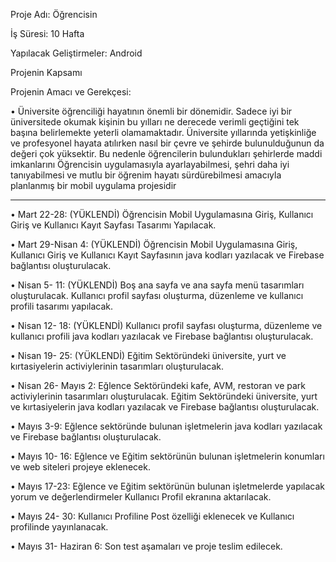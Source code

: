 Proje Adı: Öğrencisin

İş Süresi: 10 Hafta

Yapılacak Geliştirmeler: Android


Projenin Kapsamı

Projenin Amacı ve Gerekçesi:

• Üniversite öğrenciliği hayatının önemli bir dönemidir. Sadece iyi bir üniversitede
okumak kişinin bu yılları ne derecede verimli geçtiğini tek başına belirlemekte
yeterli olamamaktadır. Üniversite yıllarında yetişkinliğe ve profesyonel hayata
atılırken nasıl bir çevre ve şehirde bulunulduğunun da değeri çok yüksektir. Bu
nedenle öğrencilerin bulundukları şehirlerde maddi imkanlarını Öğrencisin
uygulamasıyla ayarlayabilmesi, şehri daha iyi tanıyabilmesi ve mutlu bir öğrenim
hayatı sürdürebilmesi amacıyla planlanmış bir mobil uygulama projesidir

-------------------------------------------------------------------------------------------------


• Mart 22-28: (YÜKLENDİ)
Öğrencisin Mobil Uygulamasına Giriş, Kullanıcı Giriş ve Kullanıcı Kayıt Sayfası Tasarımı Yapılacak.

• Mart 29-Nisan 4:  (YÜKLENDİ)
Öğrencisin Mobil Uygulamasına Giriş, Kullanıcı Giriş ve Kullanıcı Kayıt Sayfasının java kodları yazılacak ve Firebase bağlantısı oluşturulacak.

• Nisan 5- 11:  (YÜKLENDİ)
Boş ana sayfa ve ana sayfa menü tasarımları oluşturulacak. Kullanıcı profil sayfası oluşturma, düzenleme ve kullanıcı profili tasarımı yapılacak.

• Nisan 12- 18: (YÜKLENDİ)
Kullanıcı profil sayfası oluşturma, düzenleme ve kullanıcı profili java kodları yazılacak ve Firebase bağlantısı oluşturulacak.

• Nisan 19- 25: (YÜKLENDİ)
Eğitim Sektöründeki üniversite, yurt ve kırtasiyelerin activiylerinin tasarımları oluşturulacak.

• Nisan 26- Mayıs 2:
Eğlence Sektöründeki kafe, AVM, restoran ve park activiylerinin tasarımları oluşturulacak.
Eğitim Sektöründeki üniversite, yurt ve kırtasiyelerin java kodları yazılacak ve Firebase bağlantısı oluşturulacak.

• Mayıs 3-9:
Eğlence sektöründe bulunan işletmelerin java kodları yazılacak ve Firebase bağlantısı oluşturulacak.

• Mayıs 10- 16:
Eğlence ve Eğitim sektörünün bulunan işletmelerin konumları ve web siteleri projeye eklenecek.

• Mayıs 17-23:
Eğlence ve Eğitim sektörünün bulunan işletmelerde yapılacak yorum ve değerlendirmeler Kullanıcı Profil ekranına aktarılacak.

• Mayıs 24- 30:
Kullanıcı Profiline Post özelliği eklenecek ve Kullanıcı profilinde yayınlanacak.

• Mayıs 31- Haziran 6:
Son test aşamaları ve proje teslim edilecek.

